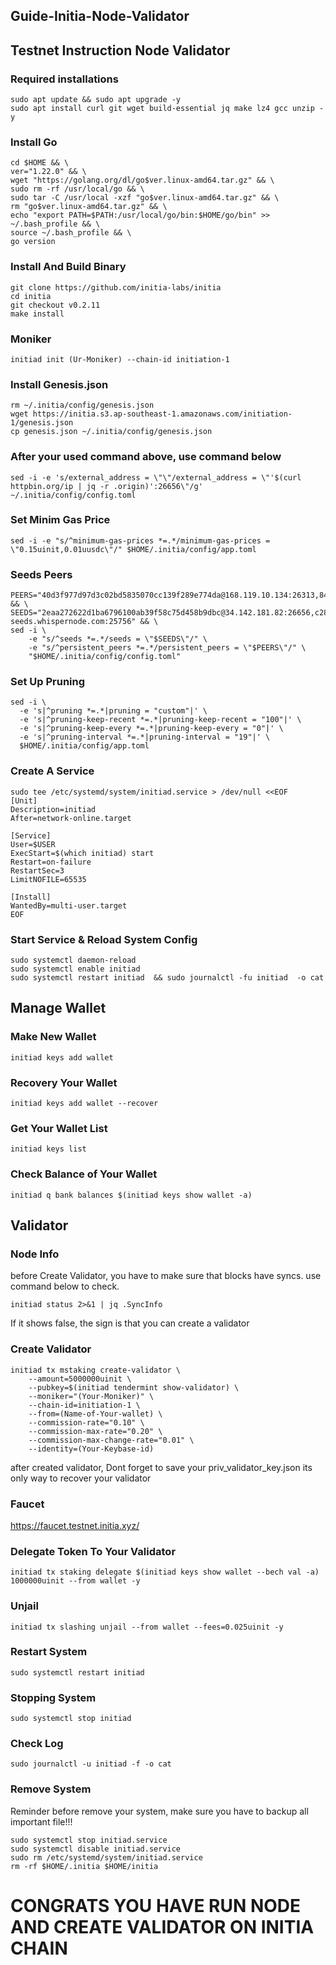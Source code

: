 ## Guide-Initia-Node-Validator
## Testnet Instruction Node Validator

### Required installations
```
sudo apt update && sudo apt upgrade -y
sudo apt install curl git wget build-essential jq make lz4 gcc unzip -y
```

### Install Go
```
cd $HOME && \
ver="1.22.0" && \
wget "https://golang.org/dl/go$ver.linux-amd64.tar.gz" && \
sudo rm -rf /usr/local/go && \
sudo tar -C /usr/local -xzf "go$ver.linux-amd64.tar.gz" && \
rm "go$ver.linux-amd64.tar.gz" && \
echo "export PATH=$PATH:/usr/local/go/bin:$HOME/go/bin" >> ~/.bash_profile && \
source ~/.bash_profile && \
go version
```

### Install And Build Binary
```
git clone https://github.com/initia-labs/initia
cd initia
git checkout v0.2.11
make install
```

### Moniker 
```
initiad init (Ur-Moniker) --chain-id initiation-1
```

### Install Genesis.json
```
rm ~/.initia/config/genesis.json
wget https://initia.s3.ap-southeast-1.amazonaws.com/initiation-1/genesis.json
cp genesis.json ~/.initia/config/genesis.json
```

### After your used command above, use command below
```
sed -i -e 's/external_address = \"\"/external_address = \"'$(curl httpbin.org/ip | jq -r .origin)':26656\"/g' ~/.initia/config/config.toml
```

### Set Minim Gas Price
```
sed -i -e "s/^minimum-gas-prices *=.*/minimum-gas-prices = \"0.15uinit,0.01uusdc\"/" $HOME/.initia/config/app.toml
```

### Seeds Peers
```
PEERS="40d3f977d97d3c02bd5835070cc139f289e774da@168.119.10.134:26313,841c6a4b2a3d5d59bb116cc549565c8a16b7fae1@23.88.49.233:26656,e6a35b95ec73e511ef352085cb300e257536e075@37.252.186.213:26656,2a574706e4a1eba0e5e46733c232849778faf93b@84.247.137.184:53456,ff9dbc6bb53227ef94dc75ab1ddcaeb2404e1b0b@178.170.47.171:26656,edcc2c7098c42ee348e50ac2242ff897f51405e9@65.109.34.205:36656,07632ab562028c3394ee8e78823069bfc8de7b4c@37.27.52.25:19656,028999a1696b45863ff84df12ebf2aebc5d40c2d@37.27.48.77:26656,140c332230ac19f118e5882deaf00906a1dba467@185.219.142.119:53456,1f6633bc18eb06b6c0cab97d72c585a6d7a207bc@65.109.59.22:25756,065f64fab28cb0d06a7841887d5b469ec58a0116@84.247.137.200:53456,767fdcfdb0998209834b929c59a2b57d474cc496@207.148.114.112:26656,093e1b89a498b6a8760ad2188fbda30a05e4f300@35.240.207.217:26656,12526b1e95e7ef07a3eb874465662885a586e095@95.216.78.111:26656" && \
SEEDS="2eaa272622d1ba6796100ab39f58c75d458b9dbc@34.142.181.82:26656,c28827cb96c14c905b127b92065a3fb4cd77d7f6@testnet-seeds.whispernode.com:25756" && \
sed -i \
    -e "s/^seeds *=.*/seeds = \"$SEEDS\"/" \
    -e "s/^persistent_peers *=.*/persistent_peers = \"$PEERS\"/" \
    "$HOME/.initia/config/config.toml"
```

### Set Up Pruning
```
sed -i \
  -e 's|^pruning *=.*|pruning = "custom"|' \
  -e 's|^pruning-keep-recent *=.*|pruning-keep-recent = "100"|' \
  -e 's|^pruning-keep-every *=.*|pruning-keep-every = "0"|' \
  -e 's|^pruning-interval *=.*|pruning-interval = "19"|' \
  $HOME/.initia/config/app.toml
```

### Create A Service
```
sudo tee /etc/systemd/system/initiad.service > /dev/null <<EOF
[Unit]
Description=initiad
After=network-online.target

[Service]
User=$USER
ExecStart=$(which initiad) start
Restart=on-failure
RestartSec=3
LimitNOFILE=65535

[Install]
WantedBy=multi-user.target
EOF
```

### Start Service & Reload System Config
```
sudo systemctl daemon-reload
sudo systemctl enable initiad  
sudo systemctl restart initiad  && sudo journalctl -fu initiad  -o cat
```

## Manage Wallet

### Make New Wallet
```
initiad keys add wallet
```

### Recovery Your Wallet
```
initiad keys add wallet --recover
```

### Get Your Wallet List
```
initiad keys list
```

### Check Balance of Your Wallet
```
initiad q bank balances $(initiad keys show wallet -a)
```

## Validator 

### Node Info
before Create Validator, you have to make sure that blocks have syncs. use command below to check.
```
initiad status 2>&1 | jq .SyncInfo
```
If it shows false, the sign is that you can create a validator

### Create Validator
```
initiad tx mstaking create-validator \
    --amount=5000000uinit \
    --pubkey=$(initiad tendermint show-validator) \
    --moniker="(Your-Moniker)" \
    --chain-id=initiation-1 \
    --from=(Name-of-Your-wallet) \
    --commission-rate="0.10" \
    --commission-max-rate="0.20" \
    --commission-max-change-rate="0.01" \
    --identity=(Your-Keybase-id)
```
after created validator, Dont forget to save your priv_validator_key.json its only way to recover your validator 

### Faucet 
https://faucet.testnet.initia.xyz/

### Delegate Token To Your Validator
```
initiad tx staking delegate $(initiad keys show wallet --bech val -a) 1000000uinit --from wallet -y
```

### Unjail
```
initiad tx slashing unjail --from wallet --fees=0.025uinit -y
```

### Restart System
```
sudo systemctl restart initiad
```

### Stopping System
```
sudo systemctl stop initiad
```

### Check Log
```
sudo journalctl -u initiad -f -o cat
```

### Remove System
Reminder before remove your system, make sure you have to backup all important file!!!
```
sudo systemctl stop initiad.service
sudo systemctl disable initiad.service
sudo rm /etc/systemd/system/initiad.service
rm -rf $HOME/.initia $HOME/initia
```

# CONGRATS YOU HAVE RUN NODE AND CREATE VALIDATOR ON INITIA CHAIN
